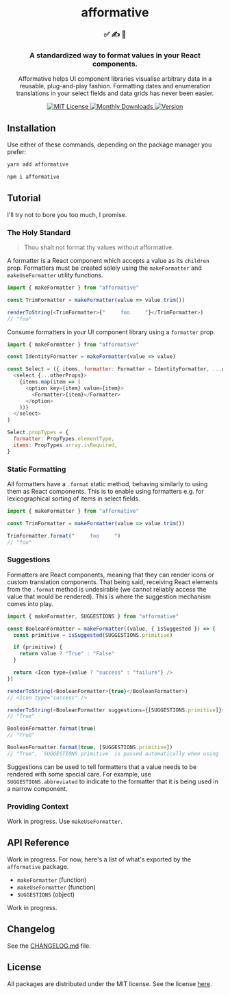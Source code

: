 <h1 align="center">
afformative
</h1>

<h3 align="center">
✅ ✍️ 👀
</h3>

<h3 align="center">
A standardized way to format values in your React components.
</h3>

<p align="center">
Afformative helps UI component libraries visualise arbitrary data in a reusable, plug-and-play fashion. Formatting dates and enumeration translations in your select fields and data grids has never been easier.
</p>

<p align="center">
  <a href="https://github.com/wafflepie/affomative/blob/master/LICENSE">
    <img src="https://flat.badgen.net/badge/license/MIT/blue" alt="MIT License" />
  </a>

  <a href="https://npmjs.com/package/afformative">
    <img src="https://flat.badgen.net/npm/dm/afformative" alt="Monthly Downloads" />
  </a>

  <a href="https://npmjs.com/package/afformative">
    <img src="https://flat.badgen.net/npm/v/afformative" alt="Version" />
  </a>
</p>

## Installation

Use either of these commands, depending on the package manager you prefer:

```sh
yarn add afformative

npm i afformative
```

## Tutorial

I'll try not to bore you too much, I promise.

### The Holy Standard

> Thou shalt not format thy values without afformative.

A formatter is a React component which accepts a value as its `children` prop. Formatters must be created solely using the `makeFormatter` and `makeUseFormatter` utility functions.

```js
import { makeFormatter } from "afformative"

const TrimFormatter = makeFormatter(value => value.trim())

renderToString(<TrimFormatter>{"     foo     "}</TrimFormatter>)
// "foo"
```

Consume formatters in your UI component library using a `formatter` prop.

```js
import { makeFormatter } from "afformative"

const IdentityFormatter = makeFormatter(value => value)

const Select = ({ items, formatter: Formatter = IdentityFormatter, ...otherProps }) => (
  <select {...otherProps}>
    {items.map(item => (
      <option key={item} value={item}>
        <Formatter>{item}</Formatter>
      </option>
    ))}
  </select>
)

Select.propTypes = {
  formatter: PropTypes.elementType,
  items: PropTypes.array.isRequired,
}
```

### Static Formatting

All formatters have a `.format` static method, behaving similarly to using them as React components. This is to enable using formatters e.g. for lexicographical sorting of items in select fields.

```js
import { makeFormatter } from "afformative"

const TrimFormatter = makeFormatter(value => value.trim())

TrimFormatter.format("     foo     ")
// "foo"
```

### Suggestions

Formatters are React components, meaning that they can render icons or custom translation components. That being said, receiving React elements from the `.format` method is undesirable (we cannot reliably access the value that would be rendered). This is where the suggestion mechanism comes into play.

```js
import { makeFormatter, SUGGESTIONS } from "afformative"

const BooleanFormatter = makeFormatter((value, { isSuggested }) => {
  const primitive = isSuggested(SUGGESTIONS.primitive)

  if (primitive) {
    return value ? "True" : "False"
  }

  return <Icon type={value ? "success" : "failure"} />
})

renderToString(<BooleanFormatter>{true}</BooleanFormatter>)
// <Icon type="success" />

renderToString(<BooleanFormatter suggestions={[SUGGESTIONS.primitive]}>{true}</BooleanFormatter>)
// "True"

BooleanFormatter.format(true)
// "True"

BooleanFormatter.format(true, [SUGGESTIONS.primitive])
// "True", `SUGGESTIONS.primitive` is passed automatically when using `.format`
```

Suggestions can be used to tell formatters that a value needs to be rendered with some special care. For example, use `SUGGESTIONS.abbreviated` to indicate to the formatter that it is being used in a narrow component.

### Providing Context

Work in progress. Use `makeUseFormatter`.

## API Reference

Work in progress. For now, here's a list of what's exported by the `afformative` package.

- `makeFormatter` (function)
- `makeUseFormatter` (function)
- `SUGGESTIONS` (object)

Work in progress.

## Changelog

See the [CHANGELOG.md](CHANGELOG.md) file.

## License

All packages are distributed under the MIT license. See the license [here](https://github.com/wafflepie/afformative/blob/master/LICENSE).
